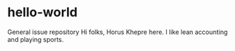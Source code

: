 # hello-world
General issue repository
Hi folks, Horus Khepre here.
I like lean accounting and playing sports.
